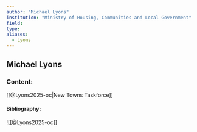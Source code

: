 ```yaml
---
author: "Michael Lyons"
institution: "Ministry of Housing, Communities and Local Government"
field:
type:
aliases:
  - Lyons
---
```


## Michael Lyons

### Content:
[[@Lyons2025-oc|New Towns Taskforce]]

#### Bibliography:

![[@Lyons2025-oc]]